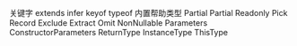 关键字
extends
infer
keyof
typeof
内置帮助类型
Partial
Partial
Readonly
Pick
Record
Exclude
Extract
Omit
NonNullable
Parameters
ConstructorParameters
ReturnType
InstanceType
ThisType